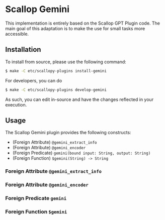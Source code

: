 # Scallop Gemini

This implementation is entirely based on the Scallop GPT Plugin code.
The main goal of this adaptation is to make the use for small tasks more accessible.

## Installation

To install from source, please use the following command:

``` bash
$ make -C etc/scallopy-plugins install-gemini
```

For developers, you can do

``` bash
$ make -C etc/scallopy-plugins develop-gemini
```

As such, you can edit in-source and have the changes reflected in your execution.

## Usage

The Scallop Gemini plugin provides the following constructs:

- (Foreign Attribute) `@gemini_extract_info`
- (Foreign Attribute) `@gemini_encoder`
- (Foreign Predicate) `gemini(bound input: String, output: String)`
- (Foreign Function) `$gemini(String) -> String`

### Foreign Attribute `@gemini_extract_info`

### Foreign Attribute `@gemini_encoder`

### Foreign Predicate `gemini`

### Foreign Function `$gemini`
